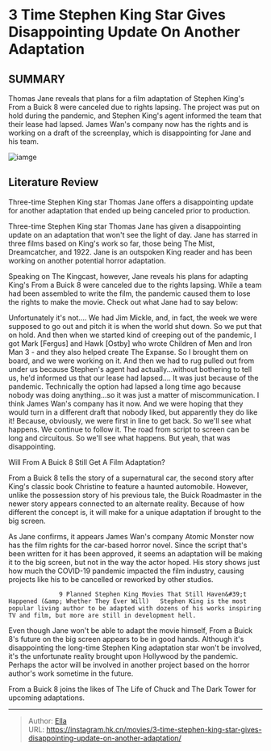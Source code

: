 # 3 Time Stephen King Star Gives Disappointing Update On Another Adaptation


## SUMMARY 



  Thomas Jane reveals that plans for a film adaptation of Stephen King&#39;s From a Buick 8 were canceled due to rights lapsing.   The project was put on hold during the pandemic, and Stephen King&#39;s agent informed the team that their lease had lapsed.   James Wan&#39;s company now has the rights and is working on a draft of the screenplay, which is disappointing for Jane and his team.  

![iamge](https://static1.srcdn.com/wordpress/wp-content/uploads/2024/01/from-a-buick-8-stephen-king.jpg)

## Literature Review

Three-time Stephen King star Thomas Jane offers a disappointing update for another adaptation that ended up being canceled prior to production.




Three-time Stephen King star Thomas Jane has given a disappointing update on an adaptation that won&#39;t see the light of day. Jane has starred in three films based on King&#39;s work so far, those being The Mist, Dreamcatcher, and 1922. Jane is an outspoken King reader and has been working on another potential horror adaptation.




Speaking on The Kingcast, however, Jane reveals his plans for adapting King&#39;s From a Buick 8 were canceled due to the rights lapsing. While a team had been assembled to write the film, the pandemic caused them to lose the rights to make the movie. Check out what Jane had to say below:


Unfortunately it&#39;s not.... We had Jim Mickle, and, in fact, the week we were supposed to go out and pitch it is when the world shut down. So we put that on hold. And then when we started kind of creeping out of the pandemic, I got Mark [Fergus] and Hawk [Ostby] who wrote Children of Men and Iron Man 3 - and they also helped create The Expanse. So I brought them on board, and we were working on it. And then we had to rug pulled out from under us because Stephen&#39;s agent had actually...without bothering to tell us, he&#39;d informed us that our lease had lapsed.... It was just because of the pandemic. Technically the option had lapsed a long time ago because nobody was doing anything...so it was just a matter of miscommunication.
I think James Wan&#39;s company has it now. And we were hoping that they would turn in a different draft that nobody liked, but apparently they do like it! Because, obviously, we were first in line to get back. So we&#39;ll see what happens. We continue to follow it. The road from script to screen can be long and circuitous. So we&#39;ll see what happens. But yeah, that was disappointing.






 Will From A Buick 8 Still Get A Film Adaptation? 
          

From a Buick 8 tells the story of a supernatural car, the second story after King&#39;s classic book Christine to feature a haunted automobile. However, unlike the possession story of his previous tale, the Buick Roadmaster in the newer story appears connected to an alternate reality. Because of how different the concept is, it will make for a unique adaptation if brought to the big screen.

As Jane confirms, it appears James Wan&#39;s company Atomic Monster now has the film rights for the car-based horror novel. Since the script that&#39;s been written for it has been approved, it seems an adaptation will be making it to the big screen, but not in the way the actor hoped. His story shows just how much the COVID-19 pandemic impacted the film industry, causing projects like his to be cancelled or reworked by other studios.




                  9 Planned Stephen King Movies That Still Haven&#39;t Happened (&amp; Whether They Ever Will)   Stephen King is the most popular living author to be adapted with dozens of his works inspiring TV and film, but more are still in development hell.   

Even though Jane won&#39;t be able to adapt the movie himself, From a Buick 8&#39;s future on the big screen appears to be in good hands. Although it&#39;s disappointing the long-time Stephen King adaptation star won&#39;t be involved, it&#39;s the unfortunate reality brought upon Hollywood by the pandemic. Perhaps the actor will be involved in another project based on the horror author&#39;s work sometime in the future.



From a Buick 8 joins the likes of The Life of Chuck and The Dark Tower for upcoming adaptations.






---

> Author: [Ella](https://instagram.hk.cn/)  
> URL: https://instagram.hk.cn/movies/3-time-stephen-king-star-gives-disappointing-update-on-another-adaptation/  

